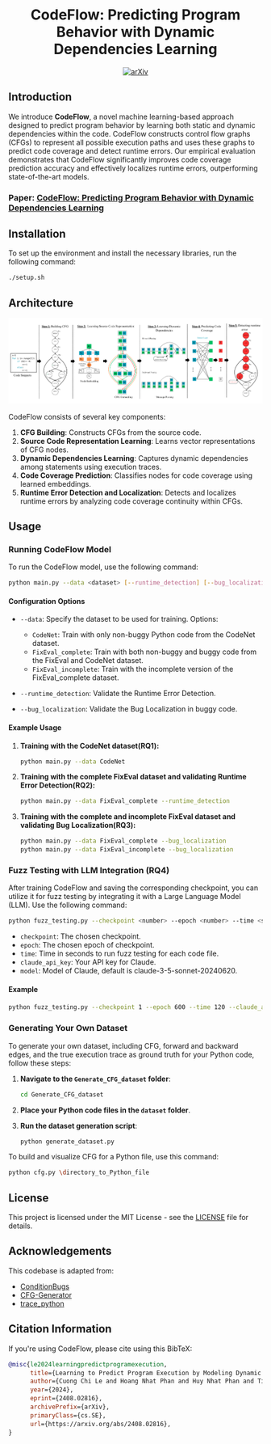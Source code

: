 <div align="center">

# CodeFlow: Predicting Program Behavior with Dynamic Dependencies Learning
[![arXiv](https://img.shields.io/badge/arXiv-2408.02816-b31b1b.svg)](https://arxiv.org/abs/2408.02816)

</div>

## Introduction

We introduce **CodeFlow**, a novel machine learning-based approach designed to predict program behavior by learning both static and dynamic dependencies within the code. CodeFlow constructs control flow graphs (CFGs) to represent all possible execution paths and uses these graphs to predict code coverage and detect runtime errors. Our empirical evaluation demonstrates that CodeFlow significantly improves code coverage prediction accuracy and effectively localizes runtime errors, outperforming state-of-the-art models.

### Paper: [CodeFlow: Predicting Program Behavior with Dynamic Dependencies Learning](https://arxiv.org/abs/2408.02816)

## Installation

To set up the environment and install the necessary libraries, run the following command:

```sh
./setup.sh
```

## Architecture
<img src="img/architecture.png">

CodeFlow consists of several key components:
1. **CFG Building**: Constructs CFGs from the source code.
2. **Source Code Representation Learning**: Learns vector representations of CFG nodes.
3. **Dynamic Dependencies Learning**: Captures dynamic dependencies among statements using execution traces.
4. **Code Coverage Prediction**: Classifies nodes for code coverage using learned embeddings.
5. **Runtime Error Detection and Localization**: Detects and localizes runtime errors by analyzing code coverage continuity within CFGs.

## Usage

### Running CodeFlow Model

To run the CodeFlow model, use the following command:

```sh
python main.py --data <dataset> [--runtime_detection] [--bug_localization]
```

#### Configuration Options

- `--data`: Specify the dataset to be used for training. Options:
  - `CodeNet`: Train with only non-buggy Python code from the CodeNet dataset.
  - `FixEval_complete`: Train with both non-buggy and buggy code from the FixEval and CodeNet dataset.
  - `FixEval_incomplete`: Train with the incomplete version of the FixEval_complete dataset.

- `--runtime_detection`: Validate the Runtime Error Detection.

- `--bug_localization`: Validate the Bug Localization in buggy code.

#### Example Usage

1. **Training with the CodeNet dataset(RQ1):**
    ```sh
    python main.py --data CodeNet
    ```

2. **Training with the complete FixEval dataset and validating Runtime Error Detection(RQ2):**
    ```sh
    python main.py --data FixEval_complete --runtime_detection
    ```

3. **Training with the complete and incomplete FixEval dataset and validating Bug Localization(RQ3):**
    ```sh
    python main.py --data FixEval_complete --bug_localization
    python main.py --data FixEval_incomplete --bug_localization
    ```
### Fuzz Testing with LLM Integration (RQ4)

After training CodeFlow and saving the corresponding checkpoint, you can utilize it for fuzz testing by integrating it with a Large Language Model (LLM). Use the following command:

```sh
python fuzz_testing.py --checkpoint <number> --epoch <number> --time <seconds> --claude_api_key <api_key> --model <model_name>
```
- `checkpoint`: The chosen checkpoint.
- `epoch`: The chosen epoch of checkpoint.
- `time`: Time in seconds to run fuzz testing for each code file.
- `claude_api_key`: Your API key for Claude.
- `model`: Model of Claude, default is claude-3-5-sonnet-20240620.
#### Example
```sh
python fuzz_testing.py --checkpoint 1 --epoch 600 --time 120 --claude_api_key YOUR_API_KEY --model claude-3-5-sonnet-20240620
```
### Generating Your Own Dataset

To generate your own dataset, including CFG, forward and backward edges, and the true execution trace as ground truth for your Python code, follow these steps:

1. **Navigate to the `Generate_CFG_dataset` folder**:
    ```sh
    cd Generate_CFG_dataset
    ```

2. **Place your Python code files in the `dataset` folder**.

3. **Run the dataset generation script**:
    ```sh
    python generate_dataset.py
    ```
To build and visualize CFG for a Python file, use this command:
```sh
python cfg.py \directory_to_Python_file
```

## License
This project is licensed under the MIT License - see the [LICENSE](LICENSE) file for details.

## Acknowledgements
This codebase is adapted from:
- [ConditionBugs](https://github.com/zhangj111/ConditionBugs)
- [CFG-Generator](https://github.com/Tiankai-Jiang/CFG-Generator)
- [trace_python](https://github.com/python/cpython/blob/3.12/Lib/trace.py)

## Citation Information

If you're using CodeFlow, please cite using this BibTeX:
```bibtex
@misc{le2024learningpredictprogramexecution,
      title={Learning to Predict Program Execution by Modeling Dynamic Dependency on Code Graphs}, 
      author={Cuong Chi Le and Hoang Nhat Phan and Huy Nhat Phan and Tien N. Nguyen and Nghi D. Q. Bui},
      year={2024},
      eprint={2408.02816},
      archivePrefix={arXiv},
      primaryClass={cs.SE},
      url={https://arxiv.org/abs/2408.02816}, 
}
```
